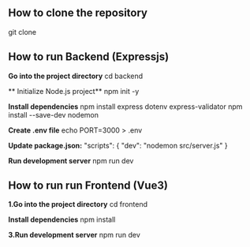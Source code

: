## How to clone the repository
git clone <your-repo-url>

## How to run Backend (Expressjs)
**Go into the project directory**
cd backend

** Initialize Node.js project**
npm init -y

**Install dependencies**
npm install express dotenv express-validator
npm install --save-dev nodemon

**Create .env file**
echo PORT=3000 > .env

**Update package.json:**
"scripts": {
   "dev": "nodemon src/server.js"
}

**Run development server**
npm run dev

## How to run run Frontend (Vue3)
**1.Go into the project directory**
cd frontend

**Install dependencies**
npm install

**3.Run development server**
npm run dev

